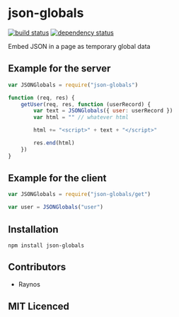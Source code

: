 # json-globals

[![build status][1]][2] [![dependency status][3]][4]

<!-- [![browser support][5]][6] -->

Embed JSON in a page as temporary global data

## Example for the server

```js
var JSONGlobals = require("json-globals")

function (req, res) {
    getUser(req, res, function (userRecord) {
        var text = JSONGlobals({ user: userRecord })
        var html = "" // whatever html

        html += "<script>" + text + "</script>"

        res.end(html)
    })
}
```

## Example for the client

```js
var JSONGlobals = require("json-globals/get")

var user = JSONGlobals("user")
```

## Installation

`npm install json-globals`

## Contributors

 - Raynos

## MIT Licenced

  [1]: https://secure.travis-ci.org/Raynos/json-globals.png
  [2]: https://travis-ci.org/Raynos/json-globals
  [3]: https://david-dm.org/Raynos/json-globals.png
  [4]: https://david-dm.org/Raynos/json-globals
  [5]: https://ci.testling.com/Raynos/json-globals.png
  [6]: https://ci.testling.com/Raynos/json-globals
